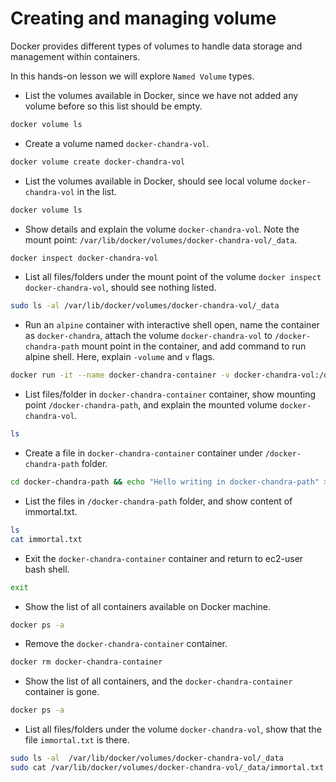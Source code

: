 # Creating and managing volume
Docker provides different types of volumes to handle data storage and management within containers.

In this hands-on lesson we will explore `Named Volume` types.

- List the volumes available in Docker, since we have not added any volume before so this list should be empty.

```bash
docker volume ls
```

- Create a volume named `docker-chandra-vol`.

```bash
docker volume create docker-chandra-vol
```

- List the volumes available in Docker, should see local volume `docker-chandra-vol` in the list.

```bash
docker volume ls
```

- Show details and explain the volume `docker-chandra-vol`. Note the mount point: `/var/lib/docker/volumes/docker-chandra-vol/_data`.

```bash
docker inspect docker-chandra-vol
```

- List all files/folders under the mount point of the volume `docker inspect docker-chandra-vol`, should see nothing listed.

```bash
sudo ls -al /var/lib/docker/volumes/docker-chandra-vol/_data
```

- Run an `alpine` container with interactive shell open, name the container as `docker-chandra`, attach the volume `docker-chandra-vol` to `/docker-chandra-path` mount point in the container, and add command to run alpine shell. Here, explain `-volume` and `v` flags.

```bash
docker run -it --name docker-chandra-container -v docker-chandra-vol:/docker-chandra-path alpine sh
```

- List files/folder in `docker-chandra-container` container, show mounting point `/docker-chandra-path`, and explain the mounted volume `docker-chandra-vol`.

```bash
ls
```

- Create a file in `docker-chandra-container` container under `/docker-chandra-path` folder.

```bash
cd docker-chandra-path && echo "Hello writing in docker-chandra-path" > immortal.txt
```

- List the files in `/docker-chandra-path` folder, and show content of immortal.txt.

```bash
ls
cat immortal.txt
```

- Exit the `docker-chandra-container` container and return to ec2-user bash shell.

```bash
exit
```

- Show the list of all containers available on Docker machine.

```bash
docker ps -a
```

- Remove the `docker-chandra-container` container.

```bash
docker rm docker-chandra-container
```

- Show the list of all containers, and the `docker-chandra-container` container is gone.

```bash
docker ps -a
```

- List all files/folders under the volume `docker-chandra-vol`, show that the file `immortal.txt` is there.

```bash
sudo ls -al  /var/lib/docker/volumes/docker-chandra-vol/_data
sudo cat /var/lib/docker/volumes/docker-chandra-vol/_data/immortal.txt
```